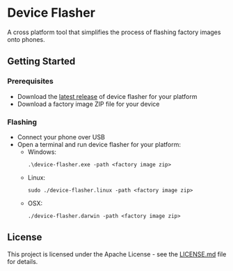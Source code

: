 # Device Flasher
A cross platform tool that simplifies the process of flashing factory images onto phones.

## Getting Started

### Prerequisites
* Download the [latest release](https://github.com/AOSPAlliance/device-flasher/releases) of device flasher for your platform
* Download a factory image ZIP file for your device

### Flashing
* Connect your phone over USB
* Open a terminal and run device flasher for your platform:
  * Windows: 
    ```
    .\device-flasher.exe -path <factory image zip>
    ```
  * Linux: 
    ```
    sudo ./device-flasher.linux -path <factory image zip>
    ```
  * OSX:
    ```
    ./device-flasher.darwin -path <factory image zip>
    ```

## License
This project is licensed under the Apache License - see the [LICENSE.md](LICENSE.md) file for details.